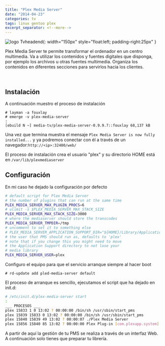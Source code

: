 ```yaml
---
title: "Plex Media Server"
date: "2014-04-23"
categories: tv
tags: linux gentoo plex
excerpt_separator: <!--more-->
---
```



![logo Tvheadend](/assets/img/original/Plex-Logo.pn){: width="150px" style="float:left; padding-right:25px" } 

Plex Media Server te permite transformar el ordenador en un centro multimedia. Va a utilizar los contenidos y fuentes digitales que disponga, por ejemplo los archivos u otras fuentes multimedia. Organiza los contenidos en diferentes secciones para servirlos hacia los clientes.


<br clear="left"/>
<!--more-->


## Instalación

A continuación muestro el proceso de instalación

``` 
# layman -a fouxlay
# emerge -v plex-media-server
:
[ebuild N ~] media-tv/plex-media-server-0.9.9.7::fouxlay 68,137 kB
```

Una vez que termina muestra el mensaje `Plex Media Server is now fully installed...` y ya podremos conectar con él a través de un navegador:`http://<ip>:32400/web/`

El proceso de instalación crea el usuario "plex" y su directorio HOME está en `/var/lib/plexmediaserver`

## Configuración

En mi caso he dejado la configuración por defecto

```bash
# default script for Plex Media Server
# the number of plugins that can run at the same time
PLEX_MEDIA_SERVER_MAX_PLUGIN_PROCS=6
# ulimit -s $PLEX_MEDIA_SERVER_MAX_STACK_SIZE
PLEX_MEDIA_SERVER_MAX_STACK_SIZE=3000
# where the mediaserver should store the transcodes
PLEX_MEDIA_SERVER_TMPDIR=/tmp
# uncomment to set it to something else
# PLEX_MEDIA_SERVER_APPLICATION_SUPPORT_DIR="${HOME}/Library/Application\ Support"
# the user that PMS should run as, defaults to 'plex'
# note that if you change this you might need to move
# the Application Support directory to not lose your
# media library
PLEX_MEDIA_SERVER_USER=plex
```

Configuro el equipo para que el servicio arranque siempre al hacer boot

```console 
# rd-update add pled-media-server default
```

El proceso de arranque es sencillo, ejecutamos el script que ha dejado en init.d:

```bash
# /etc/init.d/plex-media-server start
:
___ PROCESOS ___
plex 15833 1 0 13:02 ? 00:00:00 /bin/sh /usr/sbin/start_pms
plex 15839 15833 0 13:02 ? 00:00:00 /bin/sh /usr/sbin/start_pms
plex 15840 15839 49 13:02 ? 00:00:07 ./Plex Media Server
plex 15856 15840 85 13:02 ? 00:00:00 Plex Plug-in [com.plexapp.system] /var/lib/plexmediaserver/Library/Application Support/Plex Media Server/Plug-ins/Framework.bundle/Contents/Resources/Versions/2/Python/bootstrap.py --server-version 0.9.9.7.429-f80a8d6 /var/lib/plexmediaserver/Library/Application Support/Plex Media Server/Plug-ins/System.bundle
```


A partir de aquí la gestión de tu PMS se realiza a través de un interfaz Web. A continuación solo tienes que preparar tu librería.
